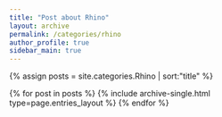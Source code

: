 ```yaml
---
title: "Post about Rhino"
layout: archive
permalink: /categories/rhino
author_profile: true
sidebar_main: true
---
```


{% assign posts = site.categories.Rhino | sort:"title" %}

{% for post in posts %}
  {% include archive-single.html type=page.entries_layout %}
{% endfor %}
